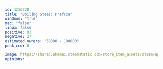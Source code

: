 ```yaml
---
id: 1216220
title: "Boiling Steel: Preface"
windows: "true"
mac: "false"
linux: false
positive: 93
negative: 27
estimated_owners: "50000 - 100000"
peak_ccu: 0

image: https://shared.akamai.steamstatic.com/store_item_assets/steam/apps/1216220/header.jpg?t=1713950126
opinions:
---
```

